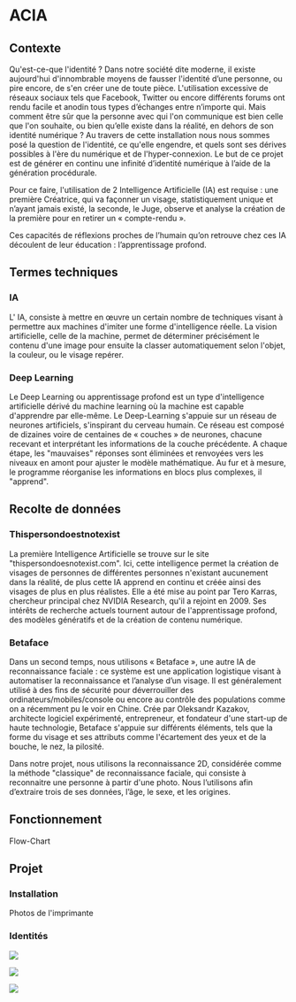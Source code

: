 #  ACIA

## Contexte

Qu'est-ce-que l'identité ? 
Dans notre société dite moderne, il existe aujourd'hui d'innombrable moyens de fausser l'identité d’une personne, ou pire encore, de s'en créer une de toute pièce.
L'utilisation excessive de réseaux sociaux tels que Facebook, Twitter ou encore différents forums ont rendu facile et anodin tous types d’échanges entre n’importe qui. 
Mais comment être sûr que la personne avec qui l'on communique est bien celle que l'on souhaite, ou bien qu’elle existe dans la réalité, en dehors de son identité numérique ?
Au travers de cette installation nous nous sommes posé la question de l'identité, ce qu'elle engendre, et quels sont ses dérives possibles à l'ère du numérique et de l'hyper-connexion.
Le but de ce projet est de générer en continu une infinité d’identité numérique à l’aide de la génération procédurale. 

Pour ce faire, l'utilisation de 2 Intelligence Artificielle (IA) est requise : une première Créatrice, qui va façonner un visage, statistiquement unique et n’ayant jamais existé, la seconde, le Juge, observe et analyse la création de la première pour en retirer un « compte-rendu ».

Ces capacités de réflexions proches de l’humain qu’on retrouve chez ces IA découlent de leur éducation : l’apprentissage profond.

## Termes techniques

### IA

L' IA, consiste à mettre en œuvre un certain nombre de techniques visant à permettre aux machines d'imiter une forme d'intelligence réelle. La vision artificielle, celle de la machine, permet de déterminer précisément le contenu d'une image pour ensuite la classer automatiquement selon l'objet, la couleur, ou le visage repérer.

### Deep Learning

Le Deep Learning ou apprentissage profond est un type d'intelligence artificielle dérivé du machine learning où la machine est capable d'apprendre par elle-même. 
Le Deep-Learning s'appuie sur un réseau de neurones artificiels, s'inspirant du cerveau humain. Ce réseau est composé de dizaines voire de centaines de « couches » de neurones, chacune recevant et interprétant les informations de la couche précédente. 
A chaque étape, les "mauvaises" réponses sont éliminées et renvoyées vers les niveaux en amont pour ajuster le modèle mathématique. Au fur et à mesure, le programme réorganise les informations en blocs plus complexes, il "apprend".

## Recolte de données


### Thispersondoestnotexist


La première Intelligence Artificielle se trouve sur le site "thispersondoesnotexist.com".
Ici, cette intelligence permet la création de visages de personnes de différentes personnes n'existant aucunement dans la réalité, de plus cette IA apprend en continu et créée ainsi des visages de plus en plus réalistes. 
Elle a été mise au point par Tero Karras, chercheur principal chez NVIDIA Research, qu'il a rejoint en 2009. 
Ses intérêts de recherche actuels tournent autour de l'apprentissage profond, des modèles génératifs et de la création de contenu numérique. 

### Betaface
 Dans un second temps, nous utilisons « Betaface », une autre IA de reconnaissance faciale : ce système est une application logistique visant à automatiser la reconnaissance et l’analyse d’un visage. 
 Il est généralement utilisé à des fins de sécurité pour déverrouiller des ordinateurs/mobiles/console ou encore au contrôle des populations comme on a récemment pu le voir en Chine. 
 Crée par Oleksandr Kazakov, architecte logiciel expérimenté, entrepreneur, et fondateur d'une start-up de haute technologie, Betaface s'appuie sur différents éléments, tels que la forme du visage et ses attributs comme l'écartement des yeux et de la bouche, le nez, la pilosité. 
 
 Dans notre projet, nous utilisons la reconnaissance 2D, considérée comme la méthode "classique" de reconnaissance faciale, qui consiste à reconnaitre une personne à partir d'une photo. 
 Nous l’utilisons afin d’extraire trois de ses données, l’âge, le sexe, et les origines.

## Fonctionnement

Flow-Chart 

## Projet

### Installation 
Photos de l'imprimante

### Identités

![](https://i.postimg.cc/CLtsGDv5/7-page-001-1.jpg)

![](https://i.postimg.cc/0ywdcQ3f/8-page-001.jpg)

![](https://i.postimg.cc/1z10TS1Z/9-page-001.jpg)


